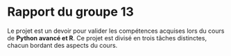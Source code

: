 # Rapport du groupe 13
Le projet est un devoir pour valider les compétences acquises lors du cours de __Python avancé et R__. Ce projet est divisé en trois tâches distinctes, chacun bordant des aspects du cours.
